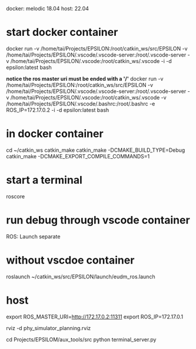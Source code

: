 docker: melodic 18.04
host: 22.04

# start docker container
docker run -v /home/tai/Projects/EPSILON:/root/catkin_ws/src/EPSILON  -v /home/tai/Projects/EPSILON/.vscode/.vscode-server:/root/.vscode-server -v /home/tai/Projects/EPSILON/.vscode:/root/catkin_ws/.vscode -i -d epsilon:latest bash

**notice the ros master uri must be ended with a '/'**
docker run -v /home/tai/Projects/EPSILON:/root/catkin_ws/src/EPSILON  -v /home/tai/Projects/EPSILON/.vscode/.vscode-server:/root/.vscode-server -v /home/tai/Projects/EPSILON/.vscode:/root/catkin_ws/.vscode -v /home/tai/Projects/EPSILON/.vscode/.bashrc:/root/.bashrc -e ROS_IP=172.17.0.2 -i -d epsilon:latest bash

# in docker container
cd ~/catkin_ws
catkin_make
catkin_make -DCMAKE_BUILD_TYPE=Debug
catkin_make -DCMAKE_EXPORT_COMPILE_COMMANDS=1

# start a terminal
roscore

# run debug through vscode container
ROS: Launch separate


# without vscdoe container
roslaunch ~/catkin_ws/src/EPSILON/launch/eudm_ros.launch

# host
export ROS_MASTER_URI=http://172.17.0.2:11311
export ROS_IP=172.17.0.1

rviz -d phy_simulator_planning.rviz

cd Projects/EPSILOM/aux_tools/src
python terminal_server.py
